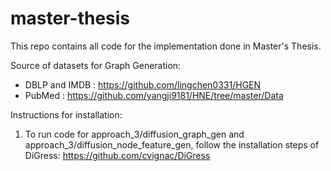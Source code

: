 # master-thesis
This repo contains all code for the implementation done in Master's Thesis.

Source of datasets for Graph Generation:
- DBLP and IMDB : https://github.com/lingchen0331/HGEN
- PubMed : https://github.com/yangji9181/HNE/tree/master/Data
  
Instructions for installation:
1. To run code for approach_3/diffusion_graph_gen and approach_3/diffusion_node_feature_gen, follow the installation steps of DiGress: https://github.com/cvignac/DiGress
